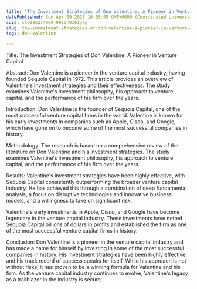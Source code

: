 ```yaml
---
title: "The Investment Strategies of Don Valentine: A Pioneer in Venture Capital"
datePublished: Sun Apr 09 2023 10:03:45 GMT+0000 (Coordinated Universal Time)
cuid: clg98m274000j09iih0x61yog
slug: the-investment-strategies-of-don-valentine-a-pioneer-in-venture-capital
tags: don-valentine

---
```


Title: The Investment Strategies of Don Valentine: A Pioneer in Venture Capital

Abstract: Don Valentine is a pioneer in the venture capital industry, having founded Sequoia Capital in 1972. This article provides an overview of Valentine's investment strategies and their effectiveness. The study examines Valentine's investment philosophy, his approach to venture capital, and the performance of his firm over the years.

Introduction: Don Valentine is the founder of Sequoia Capital, one of the most successful venture capital firms in the world. Valentine is known for his early investments in companies such as Apple, Cisco, and Google, which have gone on to become some of the most successful companies in history.

Methodology: The research is based on a comprehensive review of the literature on Don Valentine and his investment strategies. The study examines Valentine's investment philosophy, his approach to venture capital, and the performance of his firm over the years.

Results: Valentine's investment strategies have been highly effective, with Sequoia Capital consistently outperforming the broader venture capital industry. He has achieved this through a combination of deep fundamental analysis, a focus on disruptive technologies and innovative business models, and a willingness to take on significant risk.

Valentine's early investments in Apple, Cisco, and Google have become legendary in the venture capital industry. These investments have netted Sequoia Capital billions of dollars in profits and established the firm as one of the most successful venture capital firms in history.

Conclusion: Don Valentine is a pioneer in the venture capital industry and has made a name for himself by investing in some of the most successful companies in history. His investment strategies have been highly effective, and his track record of success speaks for itself. While his approach is not without risks, it has proven to be a winning formula for Valentine and his firm. As the venture capital industry continues to evolve, Valentine's legacy as a trailblazer in the industry is secure.